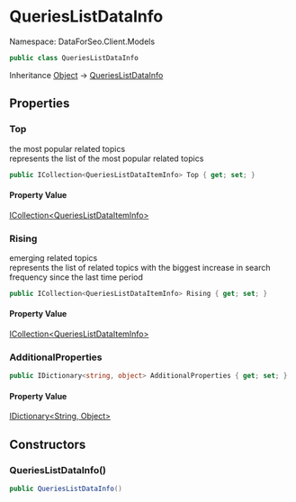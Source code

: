 # QueriesListDataInfo

Namespace: DataForSeo.Client.Models

```csharp
public class QueriesListDataInfo
```

Inheritance [Object](https://docs.microsoft.com/en-us/dotnet/api/system.object) → [QueriesListDataInfo](./dataforseo.client.models.querieslistdatainfo.md)

## Properties

### **Top**

the most popular related topics
 <br>represents the list of the most popular related topics

```csharp
public ICollection<QueriesListDataItemInfo> Top { get; set; }
```

#### Property Value

[ICollection&lt;QueriesListDataItemInfo&gt;](https://docs.microsoft.com/en-us/dotnet/api/system.collections.generic.icollection-1)<br>

### **Rising**

emerging related topics
 <br>represents the list of related topics with the biggest increase in search frequency since the last time period

```csharp
public ICollection<QueriesListDataItemInfo> Rising { get; set; }
```

#### Property Value

[ICollection&lt;QueriesListDataItemInfo&gt;](https://docs.microsoft.com/en-us/dotnet/api/system.collections.generic.icollection-1)<br>

### **AdditionalProperties**

```csharp
public IDictionary<string, object> AdditionalProperties { get; set; }
```

#### Property Value

[IDictionary&lt;String, Object&gt;](https://docs.microsoft.com/en-us/dotnet/api/system.collections.generic.idictionary-2)<br>

## Constructors

### **QueriesListDataInfo()**

```csharp
public QueriesListDataInfo()
```
